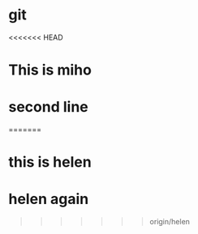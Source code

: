 # git

<<<<<<< HEAD
# This is miho

# second line
=======
# this is helen

# helen again
>>>>>>> origin/helen
